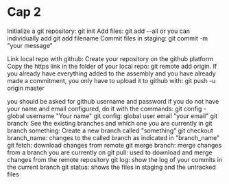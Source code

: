 # Cap 2
Initialize a git repository: git init
Add files: git add --all or you can individually add git add filename
Commit files in staging: git commit -m "your message"

Link local repo with github:
Create your repository on the github platform
Copy the https link
in the folder of your local repo: git remote add origin.
If you already have everything added to the assembly and you have already made a commitment, you only have to upload it to github with: git push -u origin master

you should be asked for github username and password
if you do not have your name and email configured, do it with the commands:
git config - global username "Your name"
git config: global user email "your email"
git branch: See the existing branches and which one you are currently in
git branch something: Create a new branch called "something"
git checkout branch_name: changes to the called branch as indicated in "branch_name"
git fetch: download changes from remote
git merge branch: merge changes from a branch you are currently on
git pull: used to download and merge changes from the remote repository
git log: show the log of your commits in the current branch
git status: shows the files in staging and the untracked files
